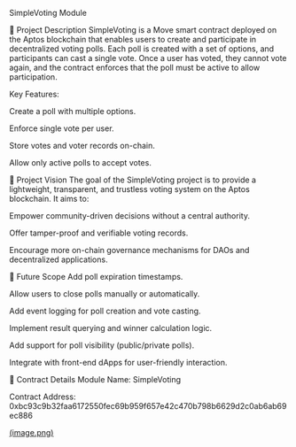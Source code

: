 SimpleVoting Module

📄 Project Description
SimpleVoting is a Move smart contract deployed on the Aptos blockchain that enables users to create and participate in decentralized voting polls. Each poll is created with a set of options, and participants can cast a single vote. Once a user has voted, they cannot vote again, and the contract enforces that the poll must be active to allow participation.

Key Features:

Create a poll with multiple options.

Enforce single vote per user.

Store votes and voter records on-chain.

Allow only active polls to accept votes.

🌟 Project Vision
The goal of the SimpleVoting project is to provide a lightweight, transparent, and trustless voting system on the Aptos blockchain. It aims to:

Empower community-driven decisions without a central authority.

Offer tamper-proof and verifiable voting records.

Encourage more on-chain governance mechanisms for DAOs and decentralized applications.

🔮 Future Scope
Add poll expiration timestamps.

Allow users to close polls manually or automatically.

Add event logging for poll creation and vote casting.

Implement result querying and winner calculation logic.

Add support for poll visibility (public/private polls).

Integrate with front-end dApps for user-friendly interaction.

📜 Contract Details
Module Name: SimpleVoting

Contract Address: 0xbc93c9b32faa6172550fec69b959f657e42c470b798b6629d2c0ab6ab69ec886

[(image.png)](https://drive.google.com/file/d/1wmQLZeaXwCEcjnaldNvTMkGVnCdz7ZNy/view?usp=sharing)
